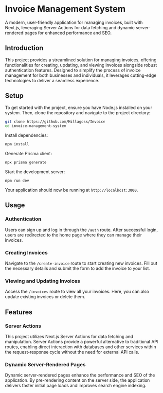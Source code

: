 # Invoice Management System

A modern, user-friendly application for managing invoices, built with Next.js, leveraging Server Actions for data fetching and dynamic server-rendered pages for enhanced performance and SEO.

## Introduction

This project provides a streamlined solution for managing invoices, offering functionalities for creating, updating, and viewing invoices alongside robust authentication features. Designed to simplify the process of invoice management for both businesses and individuals, it leverages cutting-edge technologies to deliver a seamless experience.

## Setup

To get started with the project, ensure you have Node.js installed on your system. Then, clone the repository and navigate to the project directory:

```bash
git clone https://github.com/Millagoss/Invoice
cd invoice-management-system
```

Install dependencies:

```bash
npm install
```

Generate Prisma client:

```bash
npx prisma generate
```

Start the development server:

```bash
npm run dev
```

Your application should now be running at `http://localhost:3000`.

## Usage

### Authentication

Users can sign up and log in through the `/auth` route. After successful login, users are redirected to the home page where they can manage their invoices.

### Creating Invoices

Navigate to the `/create-invoice` route to start creating new invoices. Fill out the necessary details and submit the form to add the invoice to your list.

### Viewing and Updating Invoices

Access the `/invoices` route to view all your invoices. Here, you can also update existing invoices or delete them.

## Features

### Server Actions

This project utilizes Next.js Server Actions for data fetching and manipulation. Server Actions provide a powerful alternative to traditional API routes, enabling direct interaction with databases and other services within the request-response cycle without the need for external API calls.

### Dynamic Server-Rendered Pages

Dynamic server-rendered pages enhance the performance and SEO of the application. By pre-rendering content on the server side, the application delivers faster initial page loads and improves search engine indexing.
